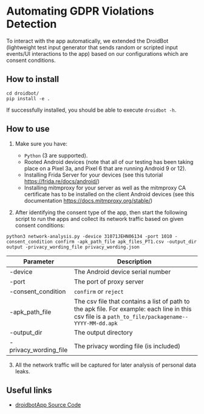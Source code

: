 # Automating GDPR Violations Detection

To interact with the app automatically, we extended the DroidBot (lightweight test input generator that sends random or scripted input events/UI interactions to the app) based on our configurations which are consent conditions.


## How to install

```shell
cd droidbot/
pip install -e .
```

If successfully installed, you should be able to execute `droidbot -h`.

## How to use

1. Make sure you have:

    + `Python` (3 are supported).
    + Rooted Android devices (note that all of our testing has been taking place on a Pixel 3a, and Pixel 6 that are running Android 9 or 12).
    + Installing Frida Server for your devices (see this tutorial https://frida.re/docs/android/)
    + Installing mitmproxy for your server as well as the mitmproxy CA certificate has to be installed on the client Android devices (see this documentation https://docs.mitmproxy.org/stable/)

2. After identifying the consent type of the app, then start the following script to run the apps and collect its network traffic based on given consent conditions:

```shell
python3 network-analysis.py -device 31071JEHN06134 -port 1010 -consent_condition confirm -apk_path_file apk_files_PT1.csv -output_dir output -privacy_wording_file privacy_wording.json 
```


| Parameter  | Description |
| ------------- | ------------- |
| -device  | The Android device serial number  |
| -port  | The port of proxy server  |
| -consent_condition  | `confirm` or `reject`  |
| -apk_path_file  | The csv file that contains a list of path to the apk file. For example: each line in this csv file is a `path_to_file/packagename--YYYY-MM-dd.apk`  |
| -output_dir  | The output directory |
| -privacy_wording_file  | The privacy wording file (is included) |

3. All the network traffic will be captured for later analysis of personal data leaks.

## Useful links
- [droidbotApp Source Code](https://github.com/ylimit/droidbotApp)
